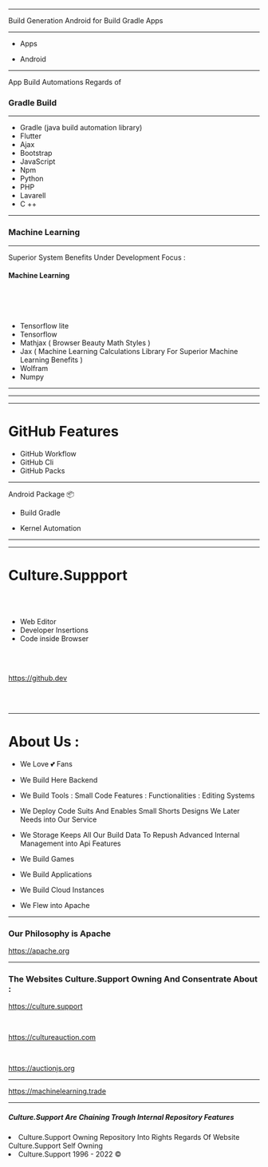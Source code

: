 

--------

Build Generation Android for Build Gradle Apps 

--------

- Apps 


- Android


----

App Build Automations Regards of <h3> Gradle Build </h3>

-----

- Gradle (java build automation library)
- Flutter
- Ajax
- Bootstrap
- JavaScript
- Npm 
- Python
- PHP
- Lavarell
- C ++

-----
 
<h3> Machine Learning </h3>

<hr>
<p> Superior System Benefits Under Development Focus : <h4> Machine Learning </h4> </p>

<br>
<br>
<br>

- Tensorflow lite
- Tensorflow
- Mathjax ( Browser Beauty Math Styles ) 
- Jax ( Machine Learning Calculations Library For Superior Machine Learning Benefits ) 
- Wolfram 
- Numpy

---
---
---

<H1> GitHub Features </h1>

- GitHub Workflow
- GitHub Cli
- GitHub Packs

------

Android Package 📦

- Build Gradle

- Kernel Automation


-----------------


<hr>
<h1> Culture.Suppport </h1>
<br>
<br>

- Web Editor 
- Developer Insertions 
- Code inside Browser

<br>
<br>

https://github.dev


<br>
<br>

<hr>

<h1> About Us : </h1>

- We Love 💕 Fans

- We Build Here Backend 
- We Build Tools : Small Code Features : Functionalities : Editing Systems 
- We Deploy Code Suits And Enables Small Shorts Designs We Later Needs into Our Service
- We Storage Keeps All Our Build Data To Repush Advanced Internal Management into Api Features
- We Build Games
- We Build Applications
- We Build Cloud Instances 
- We Flew into Apache 

<hr>

<h3> Our Philosophy is Apache </h3>

https://apache.org

<hr>


<h3> The Websites Culture.Support Owning And Consentrate About : </h3>


https://culture.support

<br>

https://cultureauction.com

<br>

https://auctionjs.org

<hr> 

https://machinelearning.trade

<hr>



<h5>  Culture.Support Are Chaining Trough Internal Repository Features </h5>

<li> Culture.Support Owning Repository Into Rights Regards Of Website Culture.Support Self Owning </li>

<li> Culture.Support 1996 - 2022 © </li>
